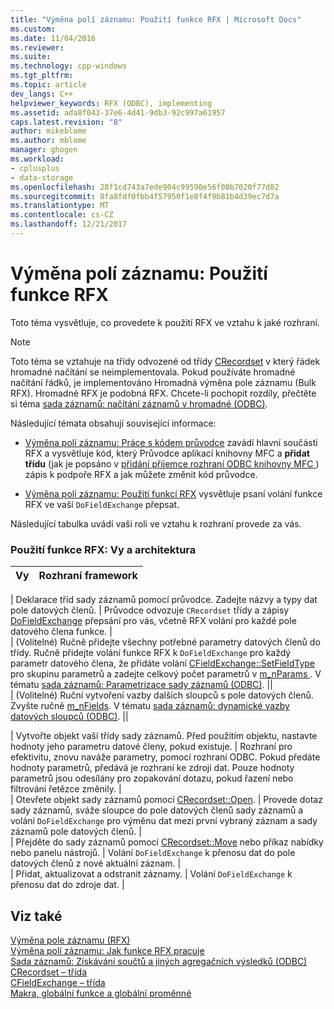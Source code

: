 ```yaml
---
title: "Výměna polí záznamu: Použití funkce RFX | Microsoft Docs"
ms.custom: 
ms.date: 11/04/2016
ms.reviewer: 
ms.suite: 
ms.technology: cpp-windows
ms.tgt_pltfrm: 
ms.topic: article
dev_langs: C++
helpviewer_keywords: RFX (ODBC), implementing
ms.assetid: ada8f043-37e6-4d41-9db3-92c997a61957
caps.latest.revision: "8"
author: mikeblome
ms.author: mblome
manager: ghogen
ms.workload:
- cplusplus
- data-storage
ms.openlocfilehash: 28f1cd743a7ede904c99590e56f08b7020f77d82
ms.sourcegitcommit: 8fa8fdf0fbb4f57950f1e8f4f9b81b4d39ec7d7a
ms.translationtype: MT
ms.contentlocale: cs-CZ
ms.lasthandoff: 12/21/2017
---
```

# <a name="record-field-exchange-using-rfx"></a>Výměna polí záznamu: Použití funkce RFX
Toto téma vysvětluje, co provedete k použití RFX ve vztahu k jaké rozhraní.  
  
> [!NOTE]
>  Toto téma se vztahuje na třídy odvozené od třídy [CRecordset](../../mfc/reference/crecordset-class.md) v který řádek hromadné načítání se neimplementovala. Pokud používáte hromadné načítání řádků, je implementováno Hromadná výměna pole záznamu (Bulk RFX). Hromadné RFX je podobná RFX. Chcete-li pochopit rozdíly, přečtěte si téma [sada záznamů: načítání záznamů v hromadné (ODBC)](../../data/odbc/recordset-fetching-records-in-bulk-odbc.md).  
  
 Následující témata obsahují související informace:  
  
-   [Výměna polí záznamu: Práce s kódem průvodce](../../data/odbc/record-field-exchange-working-with-the-wizard-code.md) zavádí hlavní součásti RFX a vysvětluje kód, který Průvodce aplikací knihovny MFC a **přidat třídu** (jak je popsáno v [přidání příjemce rozhraní ODBC knihovny MFC ](../../mfc/reference/adding-an-mfc-odbc-consumer.md)) zápis k podpoře RFX a jak můžete změnit kód průvodce.  
  
-   [Výměna polí záznamu: Použití funkcí RFX](../../data/odbc/record-field-exchange-using-the-rfx-functions.md) vysvětluje psaní volání funkce RFX ve vaší `DoFieldExchange` přepsat.  
  
 Následující tabulka uvádí vaši roli ve vztahu k rozhraní provede za vás.  
  
### <a name="using-rfx-you-and-the-framework"></a>Použití funkce RFX: Vy a architektura  
  
|Vy|Rozhraní framework|  
|---------|-------------------|  

| Deklarace tříd sady záznamů pomocí průvodce. Zadejte názvy a typy dat pole datových členů. | Průvodce odvozuje `CRecordset` třídy a zápisy [DoFieldExchange](../../mfc/reference/crecordset-class.md#dofieldexchange) přepsání pro vás, včetně RFX volání pro každé pole datového člena funkce. |  
| (Volitelné) Ručně přidejte všechny potřebné parametry datových členů do třídy. Ručně přidejte volání funkce RFX k `DoFieldExchange` pro každý parametr datového člena, že přidáte volání [CFieldExchange::SetFieldType](../../mfc/reference/cfieldexchange-class.md#setfieldtype) pro skupinu parametrů a zadejte celkový počet parametrů v [m_nParams ](../../mfc/reference/crecordset-class.md#m_nparams). V tématu [sada záznamů: Parametrizace sady záznamů (ODBC)](../../data/odbc/recordset-parameterizing-a-recordset-odbc.md). ||  
| (Volitelné) Ruční vytvoření vazby dalších sloupců s pole datových členů. Zvyšte ručně [m_nFields](../../mfc/reference/crecordset-class.md#m_nfields). V tématu [sada záznamů: dynamické vazby datových sloupců (ODBC)](../../data/odbc/recordset-dynamically-binding-data-columns-odbc.md). ||  

| Vytvořte objekt vaší třídy sady záznamů. Před použitím objektu, nastavte hodnoty jeho parametru datové členy, pokud existuje. | Rozhraní pro efektivitu, znovu naváže parametry, pomocí rozhraní ODBC. Pokud předáte hodnoty parametrů, předává je rozhraní ke zdroji dat. Pouze hodnoty parametrů jsou odesílány pro zopakování dotazu, pokud řazení nebo filtrování řetězce změnily. |  
| Otevřete objekt sady záznamů pomocí [CRecordset::Open](../../mfc/reference/crecordset-class.md#open). | Provede dotaz sady záznamů, sváže sloupce do pole datových členů sady záznamů a volání `DoFieldExchange` pro výměnu dat mezi první vybraný záznam a sady záznamů pole datových členů. |  
| Přejděte do sady záznamů pomocí [CRecordset::Move](../../mfc/reference/crecordset-class.md#move) nebo příkaz nabídky nebo panelu nástrojů. | Volání `DoFieldExchange` k přenosu dat do pole datových členů z nové aktuální záznam. |  
| Přidat, aktualizovat a odstranit záznamy. | Volání `DoFieldExchange` k přenosu dat do zdroje dat. |  
  
## <a name="see-also"></a>Viz také  
 [Výměna pole záznamu (RFX)](../../data/odbc/record-field-exchange-rfx.md)   
 [Výměna polí záznamu: Jak funkce RFX pracuje](../../data/odbc/record-field-exchange-how-rfx-works.md)   
 [Sada záznamů: Získávání součtů a jiných agregačních výsledků (ODBC)](../../data/odbc/recordset-obtaining-sums-and-other-aggregate-results-odbc.md)   
 [CRecordset – třída](../../mfc/reference/crecordset-class.md)   
 [CFieldExchange – třída](../../mfc/reference/cfieldexchange-class.md)   
 [Makra, globální funkce a globální proměnné](../../mfc/reference/mfc-macros-and-globals.md)

